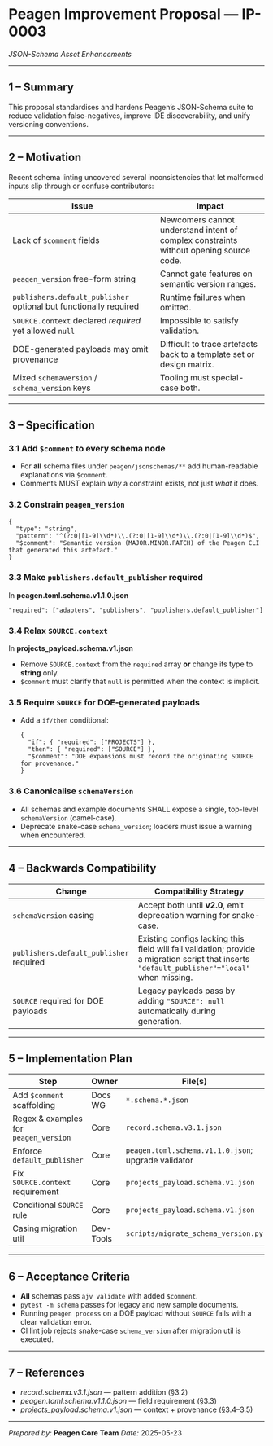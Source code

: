 # Peagen Improvement Proposal — **IP-0003**

*JSON-Schema Asset Enhancements*

---

## 1 – Summary

This proposal standardises and hardens Peagen’s JSON-Schema suite to reduce validation false-negatives, improve IDE discoverability, and unify versioning conventions.

---

## 2 – Motivation

Recent schema linting uncovered several inconsistencies that let malformed inputs slip through or confuse contributors:

| Issue                                                             | Impact                                                                                 |
| ----------------------------------------------------------------- | -------------------------------------------------------------------------------------- |
| Lack of `$comment` fields                                         | Newcomers cannot understand intent of complex constraints without opening source code. |
| `peagen_version` free-form string                                 | Cannot gate features on semantic version ranges.                                       |
| `publishers.default_publisher` optional but functionally required | Runtime failures when omitted.                                                         |
| `SOURCE.context` declared *required* yet allowed `null`           | Impossible to satisfy validation.                                                      |
| DOE-generated payloads may omit provenance                        | Difficult to trace artefacts back to a template set or design matrix.                  |
| Mixed `schemaVersion` / `schema_version` keys                     | Tooling must special-case both.                                                        |

---

## 3 – Specification

### 3.1  Add `$comment` to every schema node

* For **all** schema files under `peagen/jsonschemas/**` add human-readable explanations via `$comment`.
* Comments MUST explain *why* a constraint exists, not just *what* it does.

### 3.2  Constrain `peagen_version`

```jsonc
{
  "type": "string",
  "pattern": "^(?:0|[1-9]\\d*)\\.(?:0|[1-9]\\d*)\\.(?:0|[1-9]\\d*)$",
  "$comment": "Semantic version (MAJOR.MINOR.PATCH) of the Peagen CLI that generated this artefact."
}
```

### 3.3  Make `publishers.default_publisher` required

In **peagen.toml.schema.v1.1.0.json**

```jsonc
"required": ["adapters", "publishers", "publishers.default_publisher"]
```

### 3.4  Relax `SOURCE.context`

In **projects\_payload.schema.v1.json**

* Remove `SOURCE.context` from the `required` array **or** change its type to **string** only.
* `$comment` must clarify that `null` is permitted when the context is implicit.

### 3.5  Require `SOURCE` for DOE-generated payloads

* Add a `if/then` conditional:

  ```jsonc
  {
    "if": { "required": ["PROJECTS"] },
    "then": { "required": ["SOURCE"] },
    "$comment": "DOE expansions must record the originating SOURCE for provenance."
  }
  ```

### 3.6  Canonicalise `schemaVersion`

* All schemas and example documents SHALL expose a single, top-level `schemaVersion` (camel-case).
* Deprecate snake-case `schema_version`; loaders must issue a warning when encountered.

---

## 4 – Backwards Compatibility

| Change                                  | Compatibility Strategy                                                                                                                        |
| --------------------------------------- | --------------------------------------------------------------------------------------------------------------------------------------------- |
| `schemaVersion` casing                  | Accept both until **v2.0**, emit deprecation warning for snake-case.                                                                          |
| `publishers.default_publisher` required | Existing configs lacking this field will fail validation; provide a migration script that inserts `"default_publisher"="local"` when missing. |
| `SOURCE` required for DOE payloads      | Legacy payloads pass by adding `"SOURCE": null` automatically during generation.                                                              |

---

## 5 – Implementation Plan

| Step                                  | Owner     | File(s)                                             | PR Tags        |
| ------------------------------------- | --------- | --------------------------------------------------- | -------------- |
| Add `$comment` scaffolding            | Docs WG   | `*.schema.*.json`                                   | `docs`         |
| Regex & examples for `peagen_version` | Core      | `record.schema.v3.1.json`                           | `schema`       |
| Enforce `default_publisher`           | Core      | `peagen.toml.schema.v1.1.0.json`; upgrade validator | `schema`,`cli` |
| Fix `SOURCE.context` requirement      | Core      | `projects_payload.schema.v1.json`                   | `schema`       |
| Conditional `SOURCE` rule             | Core      | `projects_payload.schema.v1.json`                   | `schema`       |
| Casing migration util                 | Dev-Tools | `scripts/migrate_schema_version.py`                 | `migration`    |

---

## 6 – Acceptance Criteria

* **All** schemas pass `ajv validate` with added `$comment`.
* `pytest -m schema` passes for legacy and new sample documents.
* Running `peagen process` on a DOE payload without `SOURCE` fails with a clear validation error.
* CI lint job rejects snake-case `schema_version` after migration util is executed.

---

## 7 – References

* *record.schema.v3.1.json* — pattern addition (§3.2)
* *peagen.toml.schema.v1.1.0.json* — field requirement (§3.3)
* *projects\_payload.schema.v1.json* — context + provenance (§3.4–3.5)

---

*Prepared by:* **Peagen Core Team**
*Date:*  2025-05-23

